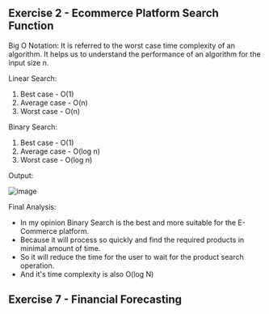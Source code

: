 ## Exercise 2 - Ecommerce Platform Search Function

Big O Notation:
  It is referred to the worst case time complexity of an algorithm. It helps us to understand the performance of an algorithm for the input size n.
  
Linear Search:
1. Best case - O(1)
2. Average case - O(n)
3. Worst case - O(n)

Binary Search:
1. Best case - O(1)
2. Average case - O(log n)
3. Worst case - O(log n)

Output:

![image](https://github.com/user-attachments/assets/f4efa648-f2c2-40fc-83b7-1e132885e210)

Final Analysis:
* In my opinion Binary Search is the best and more suitable for the E-Commerce platform.
* Because it will process so quickly and find the required products in minimal amount of time.
* So it will reduce the time for the user to wait for the product search operation.
* And it's time complexity is also O(log N)

## Exercise 7 - Financial Forecasting

